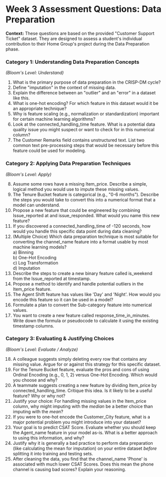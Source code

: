 # **Week 3 Assessment Questions: Data Preparation**

**Context:** These questions are based on the provided "Customer Support Ticket" dataset. They are designed to assess a student's individual contribution to their Home Group's project during the Data Preparation phase.

### **Category 1: Understanding Data Preparation Concepts**

*(Bloom's Level: Understand)*

1. What is the primary purpose of data preparation in the CRISP-DM cycle?  
2. Define "imputation" in the context of missing data.  
3. Explain the difference between an "outlier" and an "error" in a dataset like this.  
4. What is one-hot encoding? For which feature in this dataset would it be an appropriate technique?  
5. Why is feature scaling (e.g., normalization or standardization) important for certain machine learning algorithms?  
6. Look at the connected\_handling\_time feature. What is a potential data quality issue you might suspect or want to check for in this numerical column?  
7. The Customer Remarks field contains unstructured text. List two common text pre-processing steps that would be necessary before this feature could be used for modeling.

### **Category 2: Applying Data Preparation Techniques**

*(Bloom's Level: Apply)*

8. Assume some rows have a missing Item\_price. Describe a simple, logical method you would use to impute these missing values.  
9. The Tenure Bucket feature is categorical (e.g., "0-6 months"). Describe the steps you would take to convert this into a numerical format that a model can understand.  
10. Propose a new feature that could be engineered by combining Issue\_reported at and issue\_responded. What would you name this new feature?  
11. If you discovered a connected\_handling\_time of \-120 seconds, how would you handle this specific data point during data cleaning?  
12. (Multiple Choice) Which data preparation technique is most suitable for converting the channel\_name feature into a format usable by most machine learning models?  
    a) Binning  
    b) One-Hot Encoding  
    c) Log Transformation  
    d) Imputation  
13. Describe the steps to create a new binary feature called is\_weekend from the Issue\_reported at timestamp.  
14. Propose a method to identify and handle potential outliers in the Item\_price feature.  
15. The Agent Shift feature has values like 'Day' and 'Night'. How would you encode this feature so it can be used in a model?  
16. Formulate a plan to convert the Sub-category feature into numerical values.  
17. You want to create a new feature called response\_time\_in\_minutes. Write down the formula or pseudocode to calculate it using the existing timestamp columns.

### **Category 3: Evaluating & Justifying Choices**

*(Bloom's Level: Evaluate / Analyze)*

18. A colleague suggests simply deleting every row that contains any missing value. Argue for or against this strategy for this specific dataset.  
19. For the Tenure Bucket feature, evaluate the pros and cons of using Ordinal Encoding (e.g., 0, 1, 2\) versus One-Hot Encoding. Which would you choose and why?  
20. A teammate suggests creating a new feature by dividing Item\_price by connected\_handling\_time. Critique this idea. Is it likely to be a useful feature? Why or why not?  
21. Justify your choice: For handling missing values in the Item\_price column, why might imputing with the *median* be a better choice than imputing with the *mean*?  
22. If you were to one-hot encode the Customer\_City feature, what is a major potential problem you might introduce into your dataset?  
23. Your goal is to predict CSAT Score. Evaluate whether you should keep the Agent\_name feature in your model as-is. What is a better approach to using this information, and why?  
24. Justify why it is generally a bad practice to perform data preparation (like calculating the mean for imputation) on your entire dataset *before* splitting it into training and testing sets.  
25. After cleaning the data, you find that the channel\_name 'Phone' is associated with much lower CSAT Scores. Does this mean the phone channel is causing bad scores? Explain your reasoning.